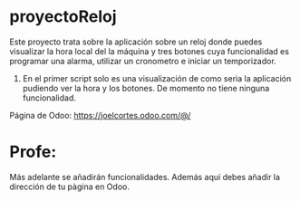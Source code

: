 # proyectoReloj
Este proyecto trata sobre la aplicación sobre un reloj donde puedes visualizar la hora local del la máquina y tres botones cuya funcionalidad es programar una alarma, utilizar un cronometro e iniciar un temporizador.
1. En el primer script solo es una visualización de como seria la aplicación pudiendo ver la hora y los botones. De momento no tiene ninguna funcionalidad.

Página de Odoo: https://joelcortes.odoo.com/@/

# Profe:
Más adelante se añadirán funcionalidades.
Además aquí debes añadir la dirección de tu pàgina en Odoo.
